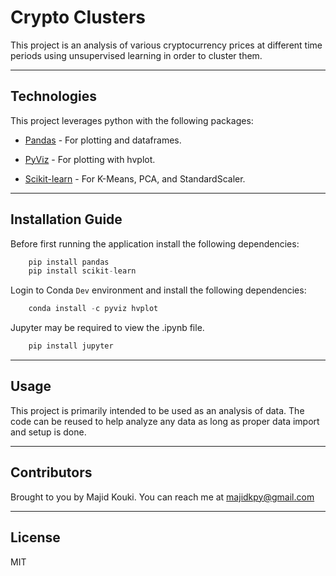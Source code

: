 # Crypto Clusters

This project is an analysis of various cryptocurrency prices at different time periods using unsupervised learning in order to cluster them.

---

## Technologies

This project leverages python with the following packages:

* [Pandas](https://github.com/pandas-dev/pandas) - For plotting and dataframes.

* [PyViz](https://github.com/pyviz/pyviz.org) - For plotting with hvplot.

* [Scikit-learn](https://github.com/scikit-learn/scikit-learn) - For K-Means, PCA, and StandardScaler.

---

## Installation Guide

Before first running the application install the following dependencies:

```python
    pip install pandas
    pip install scikit-learn
```

Login to Conda `Dev` environment and install the following dependencies:

```python
    conda install -c pyviz hvplot
```

Jupyter may be required to view the .ipynb file.

```python
    pip install jupyter
```

---

## Usage

This project is primarily intended to be used as an analysis of data. The code can be reused to help analyze any data as long as proper data import and setup is done.

---

## Contributors

Brought to you by Majid Kouki. You can reach me at [majidkpy@gmail.com](mailto:majidkpy@gmail.com)

---

## License

MIT